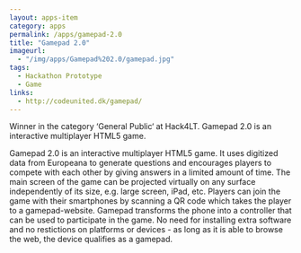 ```yaml
---
layout: apps-item
category: apps
permalink: /apps/gamepad-2.0
title: "Gamepad 2.0"
imageurl:
  - "/img/apps/Gamepad%202.0/gamepad.jpg"
tags:
  - Hackathon Prototype
  - Game
links:
  - http://codeunited.dk/gamepad/
---
```


Winner in the category ‘General Public‘ at Hack4LT. Gamepad 2.0 is an interactive multiplayer HTML5 game.

Gamepad 2.0 is an interactive multiplayer HTML5 game. It uses digitized data from Europeana to generate questions and encourages players to compete with each other by giving answers in a limited amount of time. The main screen of the game can be projected virtually on any surface independently of its size, e.g. large screen, iPad, etc. Players can join the game with their smartphones by scanning a QR code which takes the player to a gamepad-website. Gamepad transforms the phone into a controller that can be used to participate in the game. No need for installing extra software and no restictions on platforms or devices - as long as it is able to browse the web, the device qualifies as a gamepad.
